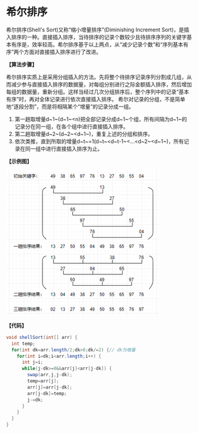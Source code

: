 # 希尔排序

希尔排序(Shell's Sort)又称“缩小增量排序”(Diminishing Increment Sort)，是插入排序的一种。直接插入排序，当待排序的记录个数较少且待排序序列的关键字基本有序是，效率较高。希尔排序基于以上两点，从“减少记录个数”和“序列基本有序”两个方面对直接插入排序进行了改进。

**【算法步骤】**

希尔排序实质上是采用分组插入的方法。先将整个待排序记录序列分割成几组，从而减少参与直接插入排序的数据量，对每组分别进行之际金额插入排序，然后增加每组的数据量，重新分组。这样当经过几次分组排序后，整个序列中的记录“基本有序”时，再对全体记录进行依次直接插入排序。
希尔对记录的分组，不是简单地“逐段分割”，而是将相隔某个“增量”的记录分成一组。
1. 第一趟取增量d~1~(d~1~<n)把全部记录分成d~1~个组，所有间隔为d~1~的记录分在同一组，在各个组中进行直接插入排序。
2. 第二趟取增量d~2~(d~2~<d~1~)，重复上述的分组和排序。
3. 依次类推，直到所取的增量d~t~=1(d~t~<d~t-1~<...<d~2~<d~1~)，所有记录在同一组中进行直接插入排序为止。

**【示例图】**

![image](https://github.com/ZZULI-TECH/interview/blob/master/images/ShellSort.png?raw=true)

**【代码】**

```Java
void shellSort(int[] arr) {
  int temp;
  for(int dk=arr.length/2;dk>0;dk/=2) {// dk为增量
    for(int i=dk;i<arr.length;i++) {
      int j=i;
      while(j-dk>=0&&arr[j]<arr[j-dk]) {
        swap(arr,j,j-dk);
        temp=arr[j];
        arr[j]=arr[j-dk];
        arr[j-dk]=temp;
        j-=dk;
      }
    }
  }
}
```